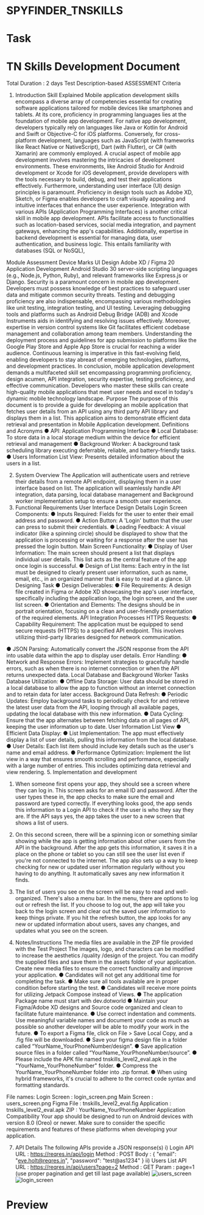 # SPYFINDER_TNSKILLS
# Task
# TN Skills Development Document
Total Duration : 2 days
Test Description-based ASSESSMENT Criteria
1. Introduction
Skill Explained
Mobile application development skills encompass a diverse array of competencies essential for
creating software applications tailored for mobile devices like smartphones and tablets. At its
core, proficiency in programming languages lies at the foundation of mobile app development.
For native app development, developers typically rely on languages like Java or Kotlin for
Android and Swift or Objective-C for iOS platforms. Conversely, for cross-platform development,
languages such as JavaScript (with frameworks like React Native or NativeScript), Dart (with
Flutter), or C# (with Xamarin) are commonly employed.
A crucial aspect of mobile app development involves mastering the intricacies of development
environments. These environments, like Android Studio for Android development or Xcode for
iOS development, provide developers with the tools necessary to build, debug, and test their
applications effectively. Furthermore, understanding user interface (UI) design principles is
paramount. Proficiency in design tools such as Adobe XD, Sketch, or Figma enables developers
to craft visually appealing and intuitive interfaces that enhance the user experience.
Integration with various APIs (Application Programming Interfaces) is another critical skill in
mobile app development. APIs facilitate access to functionalities such as location-based
services, social media integration, and payment gateways, enhancing the app's capabilities.
Additionally, expertise in backend development is essential for managing data, user
authentication, and business logic. This entails familiarity with databases (SQL or NoSQL),
 
Module Assessment Device Marks
UI Design Adobe XD / Figma 20
Application Development Android Studio 30
server-side scripting languages (e.g., Node.js, Python, Ruby), and relevant frameworks like
Express.js or Django.
Security is a paramount concern in mobile app development. Developers must possess
knowledge of best practices to safeguard user data and mitigate common security threats.
Testing and debugging proficiency are also indispensable, encompassing various methodologies
like unit testing, integration testing, and UI testing. Leveraging debugging tools and platforms
such as Android Debug Bridge (ADB) and Xcode Instruments aids in identifying and resolving
issues effectively.
Moreover, expertise in version control systems like Git facilitates efficient codebase
management and collaboration among team members. Understanding the deployment process
and guidelines for app submission to platforms like the Google Play Store and Apple App Store is
crucial for reaching a wider audience. Continuous learning is imperative in this fast-evolving
field, enabling developers to stay abreast of emerging technologies, platforms, and
development practices.
In conclusion, mobile application development demands a multifaceted skill set encompassing
programming proficiency, design acumen, API integration, security expertise, testing proficiency,
and effective communication. Developers who master these skills can create high-quality
mobile applications that meet user needs and excel in today's dynamic mobile technology
landscape.
Purpose
The purpose of this document is to provide a guide for developing an mobile application that
fetches user details from an API using any third party API library and displays them in a list. This
application aims to demonstrate efficient data retrieval and presentation in Mobile Application
development.
Definitions and Acronyms
● API: Application Programming Interface
● Local Database: To store data in a local storage medium within the device for efficient
retrieval and management
● Background Worker: A background task scheduling library executing deferrable, reliable,
and battery-friendly tasks.
● Users Information List View: Presents detailed information about the users in a list.

2. System Overview
The Application will authenticate users and retrieve their details from a remote API endpoint,
displaying them in a user interface based on list. The application will seamlessly handle API
integration, data parsing, local database management and Background worker implementation
setup to ensure a smooth user experience.
3. Functional Requirements
User Interface Design Details
Login Screen Components:
● Inputs Required: Fields for the user to enter their email address and password.
● Action Button: A 'Login' button that the user can press to submit their
credentials.
● Loading Feedback: A visual indicator (like a spinning circle) should be displayed to
show that the application is processing or waiting for a response after the user
has pressed the login button.
Main Screen Functionality:
● Display of User Information: The main screen should present a list that displays
individual user details. This list acts as the central feature of the app once login is
successful.
● Design of List Items: Each entry in the list must be designed to clearly present
user information, such as name, email, etc., in an organized manner that is easy
to read at a glance.
UI Designing Task
● Design Deliverables:
● File Requirements: A design file created in Figma or Adobe XD showcasing the
app's user interface, specifically including the application logo, the login screen,
and the user list screen.
● Orientation and Elements: The designs should be in portrait orientation, focusing
on a clean and user-friendly presentation of the required elements.
API Integration Processes
HTTPS Requests:
● Capability Requirement: The application must be equipped to send secure
requests (HTTPS) to a specified API endpoint. This involves utilizing third-party
libraries designed for network communication.
 
● JSON Parsing: Automatically convert the JSON response from the API into usable
data within the app to display user details.
Error Handling:
● Network and Response Errors: Implement strategies to gracefully handle errors,
such as when there is no internet connection or when the API returns
unexpected data.
Local Database and Background Worker Tasks
Database Utilization:
● Offline Data Storage: User data should be stored in a local database to allow the
app to function without an internet connection and to retain data for later
access.
Background Data Refresh:
● Periodic Updates: Employ background tasks to periodically check for and retrieve
the latest user data from the API, looping through all available pages, updating
the local database with this new information.
● Data Cycling: Ensure that the app alternates between fetching data on all pages
of API, keeping the user information up to date.
User Information List View
● Efficient Data Display:
● List Implementation: The app must effectively display a list of user details, pulling
this information from the local database.
● User Details: Each list item should include key details such as the user's name
and email address.
● Performance Optimization: Implement the list view in a way that ensures smooth
scrolling and performance, especially with a large number of entries. This
includes optimizing data retrieval and view rendering.
5. Implementation and development
1. When someone first opens your app, they should see a screen where they can log in.
This screen asks for an email ID and password. After the user types these in, the app
checks to make sure the email and password are typed correctly. If everything looks
good, the app sends this information to a Login API to check if the user is who they say
they are. If the API says yes, the app takes the user to a new screen that shows a list of
users.

2. On this second screen, there will be a spinning icon or something similar showing while
the app is getting information about other users from the API in the background. After
the app gets this information, it saves it in a place on the phone or tablet so you can still
see the user list even if you're not connected to the internet. The app also sets up a way
to keep checking for new or updated user information regularly without you having to
do anything. It automatically saves any new information it finds.
3. The list of users you see on the screen will be easy to read and well-organized. There's
also a menu bar. In the menu, there are options to log out or refresh the list. If you
choose to log out, the app will take you back to the login screen and clear out the saved
user information to keep things private. If you hit the refresh button, the app looks for
any new or updated information about users, saves any changes, and updates what you
see on the screen.

6. Notes/Instructions
The media files are available in the ZIP file provided with the Test Project The images, logo, and
characters can be modified to increase the aesthetics /quality /design of the project. You can
modify the supplied files and save them in the assets folder of your application. Create new
media files to ensure the correct functionality and improve your application.
● Candidates will not get any additional time for completing the task.
● Make sure all tools available are in proper condition before starting the test.
● Candidates will receive more points for utilizing Jetpack Compose instead of Views.
● The application Package name must start with dev.dotworld
● Maintain your Figma/Adobe XD designs and Source code organized and clean to
facilitate future maintenance.
● Use correct indentation and comments. Use meaningful variable names and document
your code as much as possible so another developer will be able to modify your work in
the future.
● To export a Figma file, click on File > Save Local Copy, and a .fig file will be downloaded.
● Save your figma design file in a folder called “YourName_YourPhoneNumber/design”.
● Save application source files in a folder called “YourName_YourPhoneNumber/source”.
● Please include the APK file named tnskills_level2_eval.apk in the
"YourName_YourPhoneNumber" folder.
● Compress the YourName_YourPhoneNumber folder into .zip format.
● When using hybrid frameworks, it's crucial to adhere to the correct code syntax and
formatting standards.
 
File names:
Login Screen : login_screen.png
Main Screen : users_screen.png
Figma File : tnskills_level2_eval.fig
Application : tnskills_level2_eval.apk
ZIP : YourName_YourPhoneNumber
Application Compatibility
Your app should be designed to run on Android devices with version 8.0 (Oreo) or newer. Make
sure to consider the specific requirements and features of these platforms when developing
your application.
 
7. API Details
The following APIs provide a JSON response(s)
i) Login API
URL : https://reqres.in/api/login
Method : POST
Body : {
"email": "eve.holt@reqres.in",
"password": "test@as1234"
}
ii) Users List API
URL : https://reqres.in/api/users?page=2
Method : GET
Param : page=1 (use proper pagination and get till last page
available)
![users_screen](https://github.com/Raghavan2005/SPYFINDER_TNSKILLS/assets/78393373/a86f7061-7be7-44ff-b4c0-72929181ced2)
![login_screen](https://github.com/Raghavan2005/SPYFINDER_TNSKILLS/assets/78393373/812bf7ab-0593-4db7-b14e-7a6b8218591e)

# Preview 
